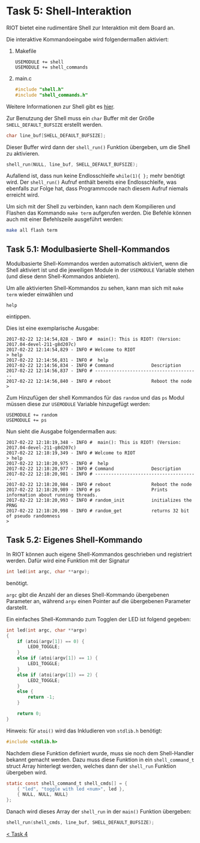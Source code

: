 # Task 5: Shell-Interaktion

RIOT bietet eine rudimentäre Shell zur Interaktion mit dem Board an.

Die interaktive Kommandoeingabe wird folgendermaßen aktiviert:

1. Makefile

    ```make
    USEMODULE += shell
    USEMODULE += shell_commands
    ```
2. main.c

    ```C
    #include "shell.h"
    #include "shell_commands.h"
    ```

Weitere Informationen zur Shell gibt es [hier](https://riot-os.org/api/group__sys__shell.html).

Zur Benutzung der Shell muss ein `char` Buffer mit der Größe `SHELL_DEFAULT_BUFSIZE` erstellt werden.
```C
char line_buf[SHELL_DEFAULT_BUFSIZE];
```
Dieser Buffer wird dann der `shell_run()` Funktion übergeben, um die Shell zu aktivieren.
```C
shell_run(NULL, line_buf, SHELL_DEFAULT_BUFSIZE);
```

Aufallend ist, dass nun keine Endlosschleife `while(1){ };` mehr benötigt wird.
Der `shell_run()` Aufruf enthält bereits eine Endlosschleife, was ebenfalls zur Folge hat,
dass Programmcode nach diesem Aufruf niemals erreicht wird.

Um sich mit der Shell zu verbinden, kann nach dem Kompilieren und Flashen das Kommando `make term`
aufgerufen werden. Die Befehle können auch mit einer Befehlszeile ausgeführt werden:
```sh
make all flash term
```

## Task 5.1: Modulbasierte Shell-Kommandos

Modulbasierte Shell-Kommandos werden automatisch aktiviert, wenn die Shell aktiviert ist und die jeweiligen
Module in der `USEMODULE` Variable stehen (und diese denn Shell-Kommandos anbieten).

Um alle aktivierten Shell-Kommandos zu sehen, kann man sich mit `make term` wieder einwählen und
```
help
```
eintippen.

Dies ist eine exemplarische Ausgabe:
```
2017-02-22 12:14:54,828 - INFO #  main(): This is RIOT! (Version: 2017.04-devel-211-g8d207c)
2017-02-22 12:14:54,829 - INFO # Welcome to RIOT
> help
2017-02-22 12:14:56,831 - INFO #  help
2017-02-22 12:14:56,834 - INFO # Command              Description
2017-02-22 12:14:56,837 - INFO # ---------------------------------------
2017-02-22 12:14:56,840 - INFO # reboot               Reboot the node
> 
```

Zum Hinzufügen der shell Kommandos für das `random` und das `ps` Modul müssen diese zur
`USEMODULE` Variable hinzugefügt werden:
```make
USEMODULE += random
USEMODULE += ps
```

Nun sieht die Ausgabe folgendermaßen aus:
```
2017-02-22 12:18:19,348 - INFO #  main(): This is RIOT! (Version: 2017.04-devel-211-g8d207c)
2017-02-22 12:18:19,349 - INFO # Welcome to RIOT
> help
2017-02-22 12:18:20,975 - INFO #  help
2017-02-22 12:18:20,977 - INFO # Command              Description
2017-02-22 12:18:20,981 - INFO # ---------------------------------------
2017-02-22 12:18:20,984 - INFO # reboot               Reboot the node
2017-02-22 12:18:20,989 - INFO # ps                   Prints information about running threads.
2017-02-22 12:18:20,993 - INFO # random_init          initializes the PRNG
2017-02-22 12:18:20,998 - INFO # random_get           returns 32 bit of pseudo randomness
>
```

## Task 5.2: Eigenes Shell-Kommando

In RIOT können auch eigene Shell-Kommandos geschrieben und registriert werden.
Dafür wird eine Funktion mit der Signatur
```C
int led(int argc, char **argv);
```
benötigt.

`argc` gibt die Anzahl der an dieses Shell-Kommando übergebenen Parameter an, während `argv` einen
Pointer auf die übergebenen Parameter darstellt.

Ein einfaches Shell-Kommando zum Togglen der LED ist folgend gegeben:
```C
int led(int argc, char **argv)
{
	if (atoi(argv[1]) == 0) {
		LED0_TOGGLE;
	}
	else if (atoi(argv[1]) == 1) {
		LED1_TOGGLE;
	}
	else if (atoi(argv[1]) == 2) {
		LED2_TOGGLE;
	}
	else {
		return -1;
	}

	return 0;
}
```

Hinweis: für `atoi()` wird das Inkludieren von `stdlib.h` benötigt:
```C
#include <stdlib.h>
```

Nachdem diese Funktion definiert wurde, muss sie noch dem Shell-Handler bekannt gemacht werden.
Dazu muss diese Funktion in ein `shell_command_t` struct Array hinterlegt werden, welches dann der
`shell_run` Funktion übergeben wird.
```C
static const shell_command_t shell_cmds[] = {
	{ "led", "toggle with led <num>", led },
	{ NULL, NULL, NULL}
};
```
Danach wird dieses Array der `shell_run` in der `main()` Funktion übergeben:
```C
shell_run(shell_cmds, line_buf, SHELL_DEFAULT_BUFSIZE);
```

[< Task 4](../task-04)
